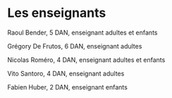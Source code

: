# Les enseignants


Raoul Bender, 5 DAN, enseignant adultes et enfants

Grégory De Frutos, 6 DAN, enseignant adultes

Nicolas Roméro, 4 DAN, enseignant adultes et enfants

Vito Santoro, 4 DAN, enseignant adultes

Fabien Huber, 2 DAN, enseignant enfants


